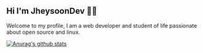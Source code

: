 ## Hi I'm JheysoonDev 👋🤙

Welcome to my profile, I am a web developer and student of life passionate about open source and linux.

[![Anurag's github stats](https://github-readme-stats.vercel.app/api?username=JheysonDev&show_icons=true)](https://github.com/anuraghazra/github-readme-stats)
